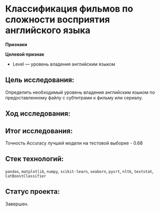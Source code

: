 # Классификация фильмов по сложности восприятия английского языка



**Признаки**


**Целевой признак**
- Level — уровень владения английским языком


## Цель исследования:

Определить необходимый уровень владения английским языком по предоставленному файлу с субтитрами к фильму или сериалу.

## Ход исследования:




## Итог исследования:

Точность Accuracy лучшей модели на тестовой выборке - 0.68

## Стек технологий:

`pandas`, `matplotlib`, `numpy`, `scikit-learn`, `seaborn`, `pysrt`, `nltk`, `textstat`, `CatBoostClassifier`

## Статус проекта:

Завершен.
